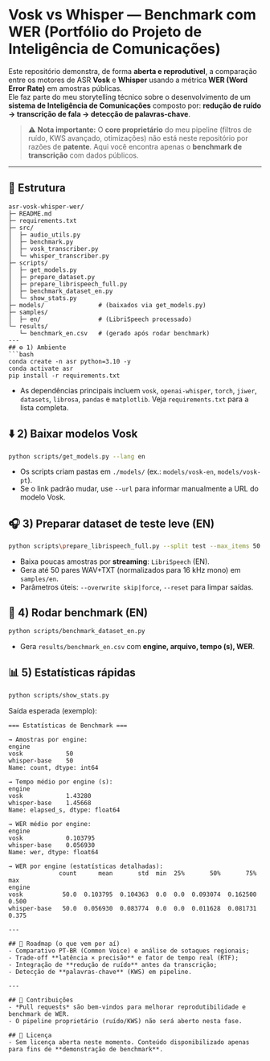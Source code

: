 # Vosk vs Whisper — Benchmark com WER (Portfólio do Projeto de Inteligência de Comunicações)

Este repositório demonstra, de forma **aberta e reprodutível**, a comparação entre os motores de ASR **Vosk** e **Whisper** usando a métrica **WER (Word Error Rate)** em amostras públicas.  
Ele faz parte do meu storytelling técnico sobre o desenvolvimento de um **sistema de Inteligência de Comunicações** composto por: **redução de ruído → transcrição de fala → detecção de palavras-chave**.

> ⚠️ **Nota importante:** O **core proprietário** do meu pipeline (filtros de ruído, KWS avançado, otimizações) não está neste repositório por razões de **patente**. Aqui você encontra apenas o **benchmark de transcrição** com dados públicos.

---

## 🧱 Estrutura

```text
asr-vosk-whisper-wer/
├─ README.md
├─ requirements.txt
├─ src/
│  ├─ audio_utils.py
│  ├─ benchmark.py
│  ├─ vosk_transcriber.py
│  └─ whisper_transcriber.py
├─ scripts/
│  ├─ get_models.py
│  ├─ prepare_dataset.py
│  ├─ prepare_librispeech_full.py
│  ├─ benchmark_dataset_en.py
│  └─ show_stats.py
├─ models/               # (baixados via get_models.py)
├─ samples/
│  ├─ en/                # (LibriSpeech processado)
└─ results/
   └─ benchmark_en.csv   # (gerado após rodar benchmark)
---
## ⚙️ 1) Ambiente
```bash
conda create -n asr python=3.10 -y
conda activate asr
pip install -r requirements.txt
```

- As dependências principais incluem `vosk`, `openai-whisper`, `torch`, `jiwer`, `datasets`, `librosa`, `pandas` e `matplotlib`. Veja `requirements.txt` para a lista completa.

## ⬇️ 2) Baixar modelos Vosk
```bash
python scripts/get_models.py --lang en
```
- Os scripts criam pastas em `./models/` (ex.: `models/vosk-en`, `models/vosk-pt`).  
- Se o link padrão mudar, use `--url` para informar manualmente a URL do modelo Vosk.

## 🎧 3) Preparar dataset de teste leve (EN)
```bash
python scripts\prepare_librispeech_full.py --split test --max_items 50
```
- Baixa poucas amostras por **streaming**: `LibriSpeech` (EN).
- Gera até 50 pares WAV+TXT (normalizados para 16 kHz mono) em `samples/en`.
- Parâmetros úteis: `--overwrite skip|force`, `--reset` para limpar saídas.

## 🧪 4) Rodar benchmark (EN)
```bash
python scripts/benchmark_dataset_en.py
```
- Gera `results/benchmark_en.csv` com **engine, arquivo, tempo (s), WER**.

## 📊 5) Estatísticas rápidas
```bash
python scripts/show_stats.py
```
Saída esperada (exemplo):
```text
=== Estatísticas de Benchmark ===

→ Amostras por engine:
engine
vosk            50
whisper-base    50
Name: count, dtype: int64

→ Tempo médio por engine (s):
engine
vosk            1.43280
whisper-base    1.45668
Name: elapsed_s, dtype: float64

→ WER médio por engine:
engine
vosk            0.103795
whisper-base    0.056930
Name: wer, dtype: float64

→ WER por engine (estatísticas detalhadas):
              count      mean       std  min  25%       50%       75%    max
engine
vosk           50.0  0.103795  0.104363  0.0  0.0  0.093074  0.162500  0.500
whisper-base   50.0  0.056930  0.083774  0.0  0.0  0.011628  0.081731  0.375

---

## 🧭 Roadmap (o que vem por aí)
- Comparativo PT‑BR (Common Voice) e análise de sotaques regionais;
- Trade‑off **latência × precisão** e fator de tempo real (RTF);
- Integração de **redução de ruído** antes da transcrição;
- Detecção de **palavras‑chave** (KWS) em pipeline.

---

## 🤝 Contribuições
- *Pull requests* são bem‑vindos para melhorar reprodutibilidade e benchmark de WER.
- O pipeline proprietário (ruído/KWS) não será aberto nesta fase.

## 📄 Licença
- Sem licença aberta neste momento. Conteúdo disponibilizado apenas para fins de **demonstração de benchmark**.
